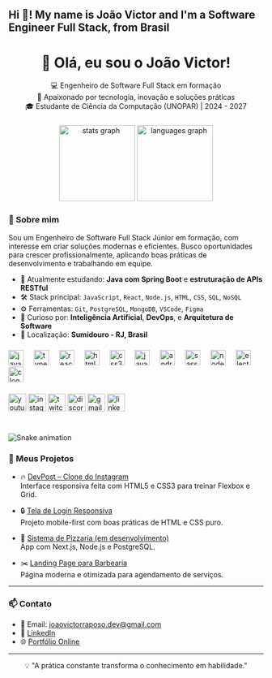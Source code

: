 <h2 align="left">Hi 👋! My name is João Victor and I'm a Software Engineer Full Stack, from Brasil</h2>
<h1 align="center">👋 Olá, eu sou o João Victor!</h1>

<p align="center">
  💻 Engenheiro de Software Full Stack em formação <br>
  🚀 Apaixonado por tecnologia, inovação e soluções práticas <br>
  🎓 Estudante de Ciência da Computação (UNOPAR) | 2024 - 2027
</p>

###

<div align="center">
  <img src="https://github-readme-stats.vercel.app/api?username=JoaoDev20&hide_title=false&hide_rank=false&show_icons=true&include_all_commits=true&count_private=true&disable_animations=false&theme=dracula&locale=en&hide_border=false" height="150" alt="stats graph"  />
  <img src="https://github-readme-stats.vercel.app/api/top-langs?username=JoaoDev20&locale=en&hide_title=false&layout=compact&card_width=320&langs_count=5&theme=dracula&hide_border=false" height="150" alt="languages graph"  />
</div>

### 🧠 Sobre mim

Sou um Engenheiro de Software Full Stack Júnior em formação, com interesse em criar soluções modernas e eficientes. Busco oportunidades para crescer profissionalmente, aplicando boas práticas de desenvolvimento e trabalhando em equipe.

- 🌱 Atualmente estudando: **Java com Spring Boot** e **estruturação de APIs RESTful**
- 🛠️ Stack principal: `JavaScript`, `React`, `Node.js`, `HTML`, `CSS`, `SQL`, `NoSQL`
- ⚙️ Ferramentas: `Git`, `PostgreSQL`, `MongoDB`, `VSCode`, `Figma`
- 🧩 Curioso por: **Inteligência Artificial**, **DevOps**, e **Arquitetura de Software**
- 📍 Localização: **Sumidouro - RJ, Brasil**


###

<div align="left">
  <img src="https://cdn.jsdelivr.net/gh/devicons/devicon/icons/javascript/javascript-original.svg" height="30" alt="javascript logo"  />
  <img width="12" />
  <img src="https://cdn.jsdelivr.net/gh/devicons/devicon/icons/typescript/typescript-original.svg" height="30" alt="typescript logo"  />
  <img width="12" />
  <img src="https://cdn.jsdelivr.net/gh/devicons/devicon/icons/react/react-original.svg" height="30" alt="react logo"  />
  <img width="12" />
  <img src="https://cdn.jsdelivr.net/gh/devicons/devicon/icons/html5/html5-original.svg" height="30" alt="html5 logo"  />
  <img width="12" />
  <img src="https://cdn.jsdelivr.net/gh/devicons/devicon/icons/css3/css3-original.svg" height="30" alt="css3 logo"  />
  <img width="12" />
  <img src="https://cdn.jsdelivr.net/gh/devicons/devicon/icons/java/java-original.svg" height="30" alt="java logo"  />
  <img width="12" />
  <img src="https://cdn.jsdelivr.net/gh/devicons/devicon/icons/android/android-original.svg" height="30" alt="android logo"  />
  <img width="12" />
  <img src="https://cdn.jsdelivr.net/gh/devicons/devicon/icons/sass/sass-original.svg" height="30" alt="sass logo"  />
  <img width="12" />
  <img src="https://cdn.jsdelivr.net/gh/devicons/devicon/icons/nodejs/nodejs-original.svg" height="30" alt="nodejs logo"  />
  <img width="12" />
  <img src="https://cdn.jsdelivr.net/gh/devicons/devicon/icons/electron/electron-original.svg" height="30" alt="electron logo"  />
  <img width="12" />
  <img src="https://cdn.jsdelivr.net/gh/devicons/devicon/icons/c/c-original.svg" height="30" alt="c logo"  />
</div>

###

<div align="left">
  <img src="https://img.shields.io/static/v1?message=Youtube&logo=youtube&label=&color=FF0000&logoColor=white&labelColor=&style=for-the-badge" height="35" alt="youtube logo"  />
  <img src="https://img.shields.io/static/v1?message=Instagram&logo=instagram&label=&color=E4405F&logoColor=white&labelColor=&style=for-the-badge" height="35" alt="instagram logo"  />
  <img src="https://img.shields.io/static/v1?message=Twitch&logo=twitch&label=&color=9146FF&logoColor=white&labelColor=&style=for-the-badge" height="35" alt="twitch logo"  />
  <img src="https://img.shields.io/static/v1?message=Discord&logo=discord&label=&color=7289DA&logoColor=white&labelColor=&style=for-the-badge" height="35" alt="discord logo"  />
  <img src="https://img.shields.io/static/v1?message=Gmail&logo=gmail&label=&color=D14836&logoColor=white&labelColor=&style=for-the-badge" height="35" alt="gmail logo"  />
  <img src="https://img.shields.io/static/v1?message=LinkedIn&logo=linkedin&label=&color=0077B5&logoColor=white&labelColor=&style=for-the-badge" height="35" alt="linkedin logo"  />
</div>

###

<br clear="both">

<img src="https://raw.githubusercontent.com/JoaoDev20/JoaoDev20/output/snake.svg" alt="Snake animation" />

###


### 📂 Meus Projetos

- 🔥 [DevPost – Clone do Instagram](https://github.com/JoaoDev20/DevPost)  
  Interface responsiva feita com HTML5 e CSS3 para treinar Flexbox e Grid.

- 🔒 [Tela de Login Responsiva](https://github.com/JoaoDev20/tela-login)  
  Projeto mobile-first com boas práticas de HTML e CSS puro.

- 🍕 [Sistema de Pizzaria (em desenvolvimento)](https://github.com/JoaoDev20/pizzaria)  
  App com Next.js, Node.js e PostgreSQL.

- ✂️ [Landing Page para Barbearia](https://github.com/JoaoDev20/Barbearia-Dev)  
  Página moderna e otimizada para agendamento de serviços.

---

### 📫 Contato

- 📧 Email: joaovictorraposo.dev@gmail.com  
- 💼 [LinkedIn](https://www.linkedin.com/in/jo%C3%A3o-victor-raposo-dev/)  
- 🌐 [Portfólio Online](https://portifolio-lemon-nine.vercel.app/)

---

<p align="center">💡 "A prática constante transforma o conhecimento em habilidade."</p>
